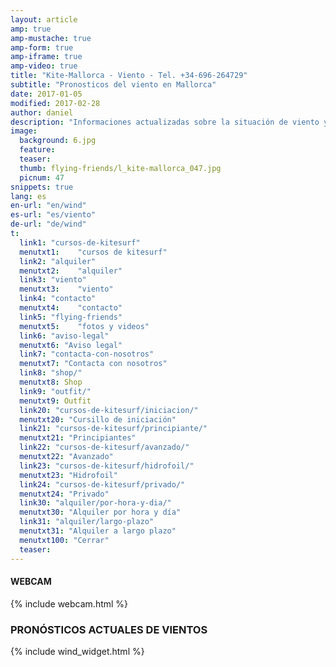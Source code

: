 ```yaml
---
layout: article
amp: true
amp-mustache: true
amp-form: true
amp-iframe: true
amp-video: true
title: "Kite-Mallorca - Viento - Tel. +34-696-264729"
subtitle: "Pronosticos del viento en Mallorca"
date: 2017-01-05 
modified: 2017-02-28
author: daniel
description: "Informaciones actualizadas sobre la situación de viento y climática en Mallorca."
image:
  background: 6.jpg
  feature:
  teaser:
  thumb: flying-friends/l_kite-mallorca_047.jpg
  picnum: 47
snippets: true
lang: es
en-url: "en/wind"
es-url: "es/viento"
de-url: "de/wind"
t:
  link1: "cursos-de-kitesurf"
  menutxt1:    "cursos de kitesurf"
  link2: "alquiler"
  menutxt2:    "alquiler"
  link3: "viento"
  menutxt3:    "viento"
  link4: "contacto"
  menutxt4:    "contacto"
  link5: "flying-friends"
  menutxt5:    "fotos y videos"
  link6: "aviso-legal"
  menutxt6: "Aviso legal"
  link7: "contacta-con-nosotros"
  menutxt7: "Contacta con nosotros"
  link8: "shop/"
  menutxt8: Shop
  link9: "outfit/"
  menutxt9: Outfit
  link20: "cursos-de-kitesurf/iniciacion/"
  menutxt20: "Cursillo de iniciación"
  link21: "cursos-de-kitesurf/principiante/"
  menutxt21: "Principiantes"
  link22: "cursos-de-kitesurf/avanzado/"
  menutxt22: "Avanzado"
  link23: "cursos-de-kitesurf/hidrofoil/"
  menutxt23: "Hidrofoil"
  link24: "cursos-de-kitesurf/privado/"
  menutxt24: "Privado"
  link30: "alquiler/por-hora-y-dia/"
  menutxt30: "Alquiler por hora y día"
  link31: "alquiler/largo-plazo"
  menutxt31: "Alquiler a largo plazo"
  menutxt100: "Cerrar"
  teaser:
---
```


#### WEBCAM 

{% include webcam.html %}

### PRONÓSTICOS ACTUALES DE VIENTOS

{% include wind_widget.html %}
